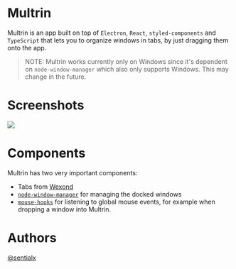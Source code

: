 # Multrin

Multrin is an app built on top of `Electron`, `React`, `styled-components` and `TypeScript` that lets you to organize windows in tabs, by just dragging them onto the app.

> NOTE: Multrin works currently only on Windows since it's dependent on `node-window-manager` which also only supports Windows. This may change in the future.

# Screenshots

![](screenshots/screen1.gif)

# Components

Multrin has two very important components:

- Tabs from [Wexond](https://github.com/wexond/wexond)
- [`node-window-manager`](https://github.com/sentialx/node-window-manager) for managing the docked windows
- [`mouse-hooks`](https://github.com/sentialx/mouse-hooks) for listening to global mouse events, for example when dropping a window into Multrin.

# Authors

[@sentialx](https://github.com/sentialx)
